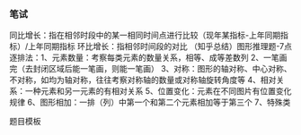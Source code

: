 ### 笔试

同比增长：指在相邻时段中的某一相同时间点进行比较（现年某指标-上年同期指标）/上年同期指标
环比增长：指相邻时间段的对比
（知乎总结）图形推理题-7点逐排法：1、元素数量：考察每类元素的数量关系，相等、成等差数列 2、一笔画完（去封闭区域后能一笔画，则能一笔画） 3、对称：图形的轴对称、中心对称、不对称，如均为轴对称，往往考察对称轴的数量或对称轴旋转角度等 4、相对关系：一种元素和另一元素的有相对关系 5、位置变化：元素在不同图片有位置变化规律 6、图形相加：一排（列）中第一个和第二个元素相加等于第三个 7、特殊类

题目模板































